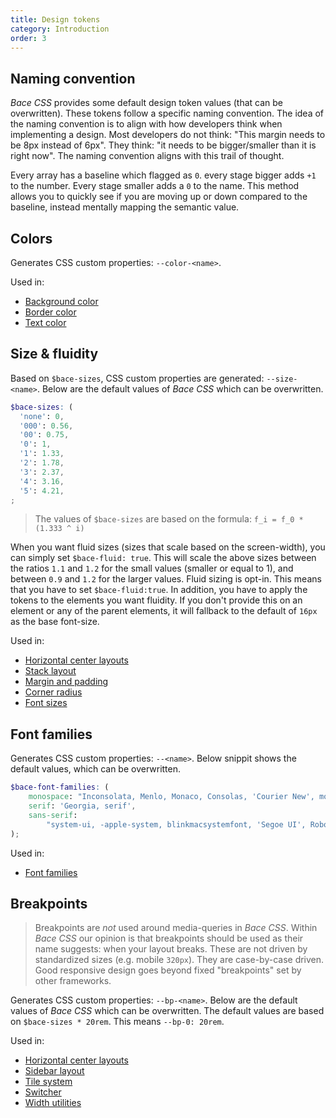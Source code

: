 ```yaml
---
title: Design tokens
category: Introduction
order: 3
---
```


## Naming convention

_Bace CSS_ provides some default design token values (that can be overwritten). These tokens follow a specific naming convention. The idea of the naming convention is to align with how developers think when implementing a design. Most developers do not think: "This margin needs to be 8px instead of 6px". They think: "it needs to be bigger/smaller than it is right now". The naming convention aligns with this trail of thought.

Every array has a baseline which flagged as `0`. every stage bigger adds `+1` to the number. Every stage smaller adds a `0` to the name. This method allows you to quickly see if you are moving up or down compared to the baseline, instead mentally mapping the semantic value.

## Colors

Generates CSS custom properties: `--color-<name>`.

Used in:

- [Background color](/token-based#background-color)
- [Border color](/token-based#border)
- [Text color](/token-based#text-color-font-sizes-and-font-family)

## Size & fluidity

Based on `$bace-sizes`, CSS custom properties are generated: `--size-<name>`. Below are the default values of _Bace CSS_ which can be overwritten.

```scss
$bace-sizes: (
  'none': 0,
  '000': 0.56,
  '00': 0.75,
  '0': 1,
  '1': 1.33,
  '2': 1.78,
  '3': 2.37,
  '4': 3.16,
  '5': 4.21,
;
```

> The values of `$bace-sizes` are based on the formula: `f_i = f_0 * (1.333 ^ i)`

When you want fluid sizes (sizes that scale based on the screen-width), you can simply set `$bace-fluid: true`. This will scale the above sizes between the ratios `1.1` and `1.2` for the small values (smaller or equal to 1), and between `0.9` and `1.2` for the larger values. Fluid sizing is opt-in. This means that you have to set `$bace-fluid:true`. In addition, you have to apply the tokens to the elements you want fluidity. If you don't provide this on an element or any of the parent elements, it will fallback to the default of `16px` as the base font-size.

Used in:

- [Horizontal center layouts](/center)
- [Stack layout](/stack)
- [Margin and padding](/token-based#margin-and-padding)
- [Corner radius](/token-based#radius)
- [Font sizes](/token-based#text-color-font-sizes-and-font-family)

## Font families

Generates CSS custom properties: `--<name>`. Below snippit shows the default values, which can be overwritten.

```scss
$bace-font-families: (
	monospace: "Inconsolata, Menlo, Monaco, Consolas, 'Courier New', monospace",
	serif: 'Georgia, serif',
	sans-serif:
		"system-ui, -apple-system, blinkmacsystemfont, 'Segoe UI', Roboto, 'Helvetica Neue', Arial, sans-serif"
);
```

Used in:

- [Font families](/token-based#text-color-font-sizes-and-font-family)

## Breakpoints

> Breakpoints are _not_ used around media-queries in _Bace CSS_. Within _Bace CSS_ our opinion is that breakpoints should be used as their name suggests: when your layout breaks. These are not driven by standardized sizes (e.g. mobile `320px`). They are case-by-case driven. Good responsive design goes beyond fixed "breakpoints" set by other frameworks.

Generates CSS custom properties: `--bp-<name>`. Below are the default values of _Bace CSS_ which can be overwritten. The default values are based on `$bace-sizes * 20rem`. This means `--bp-0: 20rem`.

Used in:

- [Horizontal center layouts](/center)
- [Sidebar layout](/sidebar)
- [Tile system](/tiles)
- [Switcher](/switcher)
- [Width utilities](/token-based)
